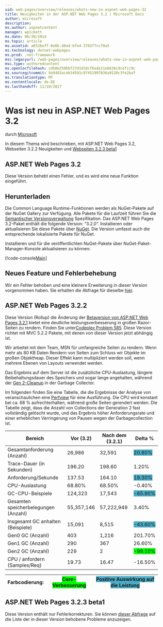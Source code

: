 ```yaml
---
uid: web-pages/overview/releases/whats-new-in-aspnet-web-pages-32
title: Neuigkeiten in der ASP.NET Web Pages 3.2 | Microsoft Docs
author: microsoft
description: 
ms.author: aspnetcontent
manager: wpickett
ms.date: 06/30/2014
ms.topic: article
ms.assetid: a652beff-8e6b-48ad-bfe4-3703f7ccf0a5
ms.technology: dotnet-webpages
ms.prod: .net-framework
msc.legacyurl: /web-pages/overview/releases/whats-new-in-aspnet-web-pages-32
msc.type: authoredcontent
ms.openlocfilehash: cdb0e259bbf27d1d3dcf6ada11e6636c9cefcc9c
ms.sourcegitcommit: 9a9483aceb34591c97451997036a9120c3fe2baf
ms.translationtype: MT
ms.contentlocale: de-DE
ms.lasthandoff: 11/10/2017
---
```

<a name="whats-new-in-aspnet-web-pages-32"></a>Was ist neu in ASP.NET Web Pages 3.2
====================
durch [Microsoft](https://github.com/microsoft)

In diesem Thema wird beschrieben, mit ASP.NET Web Pages 3.2, Webseiten 3.2.2 Neuigkeiten und [Webseiten 3.2.3 beta1](https://blogs.msdn.com/b/webdev/archive/2014/12/17/asp-net-mvc-5-2-3-web-pages-5-2-3-and-web-api-5-2-3-beta-releases.aspx)

## <a name="aspnet-web-pages-32"></a>ASP.NET Web Pages 3.2

Diese Version behebt einen Fehler, und es wird eine neue Funktion eingeführt.

## <a name="download"></a>Herunterladen

Die Common Language Runtime-Funktionen werden als NuGet-Pakete auf der NuGet Gallery zur Verfügung. Alle Pakete für die Laufzeit führen Sie die [Semantischer Versionsverwaltung](http://semver.org/) Spezifikation. Das ASP.NET Web Pages 3.2-Paket enthält die folgende Version: &ldquo;3.2.0&rdquo;. Installieren oder aktualisieren Sie diese Pakete über [NuGet](http://www.nuget.org/packages/Microsoft.AspNet.WebPages/). Die Version umfasst auch die entsprechende lokalisierte Pakete für NuGet.

Installieren und für die veröffentlichten NuGet-Pakete über NuGet-Paket-Manager-Konsole aktualisieren zu können:

[!code-console[Main](whats-new-in-aspnet-web-pages-32/samples/sample1.cmd)]

## <a name="new-feature-and-bug-fix"></a>Neues Feature und Fehlerbehebung

Wir ein Fehler behoben und eine kleinere Erweiterung in dieser Version vorgenommen haben. Sie erhalten die Abfrage für dieselbe [hier](https://aspnetwebstack.codeplex.com/workitem/list/advanced?keyword=&amp;status=Closed&amp;type=All&amp;priority=All&amp;release=v5.2%20RC|v5.2%20RTM&amp;assignedTo=All&amp;component=Web%20Pages%2FRazor&amp;sortField=Id&amp;sortDirection=Descending&amp;page=0&amp;reasonClosed=Fixed).

## <a name="aspnet-web-pages-322"></a>ASP.NET Web Pages 3.2.2

Diese Version (Rollup) die Änderung der [Betaversion von ASP.NET Web Pages 3.2.1](https://blogs.msdn.com/b/webdev/archive/2014/07/28/announcing-the-beta-release-of-web-pages-3-2-1.aspx) bietet eine deutliche leistungsverbesserung in großen Razor-Seiten zu rendern. Finden Sie unter[Codeplex Problem 585](https://aspnetwebstack.codeplex.com/workitem/585). Diese Version richtet mit MVC 5.2.2 Pakete, mit denen von dieser Version jetzt abhängig ist.

Wir arbeitet mit dem Team, MSN für umfangreiche Seiten zu rendern. Wenn mehr als 80 KB Daten Rendern von Seiten zum Schluss wir Objekte im großen Objektheap. Dieser Effekt kann multipliziert werden soll, wenn mehrere Ebenen von Layouts verwendet werden.

Das Ergebnis auf dem Server ist die zusätzliche CPU-Auslastung, längere Beibehaltungsdauer des Speichers und sogar lange angehalten, während der [Gen 2-Cleanup](https://msdn.microsoft.com/en-us/library/ms973837.aspx) in der Garbage Collector.

Im folgenden finden Sie eine Tabelle, die die Ergebnisse der Analyse von veranschaulichen eine [Perfview](https://channel9.msdn.com/Series/PerfView-Tutorial) für eine Ausführung. Die CPU wird konstant bei ca. 68 % aufrechterhalten, während große Seiten gerendert werden. Die Tabelle zeigt, dass die Anzahl von Collections der Generation 2 fast vollständig gelöscht wurde, und das Ergebnis höher Anforderungsrate und einer erheblichen Verringerung von Pausen wegen der Garbagecollection ist.

| **Bereich** | **Vor (3.2)** | **Nach dem (3.2.1)** | **Delta %** |
| --- | --- | --- | --- |
| Gesamtanforderung (Anzahl) | 26,986 | 32,591 | <font style="background-color: #4bacc6">20.80%</font> |
| Trace-Dauer (in Sekunden) | 196.20 | 198.60 | 1.20% |
| Anforderung/Sekunde | 137.53 | 164.10 | <font style="background-color: #4bacc6">19.30%</font> |
| CPU-Auslastung | 68.80% | 68.50% |  -0.40% |
| GC-CPU-Beispiele | 124,323 | 17,543 | <font style="background-color: #4bacc6">-85.90%</font> |
| Gesamten speicherbelegungen (Anzahl) | 55,357,146 | 57,222,949 | 3.40% |
| Insgesamt GC anhalten (Beispiele) | 15,091 | 8,515 | <font style="background-color: #4bacc6">-43.60%</font> |
| Gen0 GC (Anzahl) | 403 | 1,216 | 201.70% |
| Gen1 GC (Anzahl) | 290 | 367 | 26.60% |
| Gen2 GC (Anzahl) | 229 | 2 | <font style="background-color: #00ff00">-99.10%</font> |
| CPU / anfordern (Samples/Req) | 19.73 | 16.47 | -16.50% |

| Farbcodierung: | <font style="background-color: #00ff00">Core-Verbesserung</font> | <font style="background-color: #4bacc6">Positive Auswirkung auf die Leistung</font> |
| --- | --- | --- |

## <a name="aspnet-web-pages-323-beta1"></a>ASP.NET Web Pages 3.2.3 beta1

Diese Version enthält nur Fehlerkorrekturen. Sie können [dieser Abfrage](https://aspnetwebstack.codeplex.com/workitem/list/advanced?keyword=&amp;status=Closed&amp;type=All&amp;priority=All&amp;release=v5.2.3%20Beta&amp;assignedTo=All&amp;component=Web%20Pages%2FRazor&amp;sortField=LastUpdatedDate&amp;sortDirection=Descending&amp;page=0&amp;reasonClosed=Fixed) auf die Liste der in dieser Version behobene Probleme anzuzeigen.
